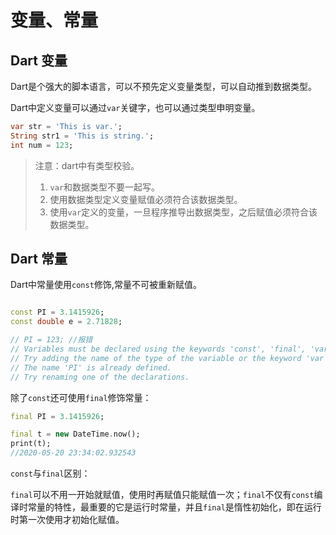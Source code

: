 # 变量、常量

## Dart 变量

Dart是个强大的脚本语言，可以不预先定义变量类型，可以自动推到数据类型。

Dart中定义变量可以通过`var`关键字，也可以通过类型申明变量。

``` dart
var str = 'This is var.';
String str1 = 'This is string.';
int num = 123;
```

> 注意：dart中有类型校验。
>
> 1. `var`和数据类型不要一起写。
> 2. 使用数据类型定义变量赋值必须符合该数据类型。
> 3. 使用`var`定义的变量，一旦程序推导出数据类型，之后赋值必须符合该数据类型。



## Dart 常量

Dart中常量使用`const`修饰,常量不可被重新赋值。

``` dart

const PI = 3.1415926;
const double e = 2.71828;

// PI = 123; //报错
// Variables must be declared using the keywords 'const', 'final', 'var' or a type name.
// Try adding the name of the type of the variable or the keyword 'var'.dart(missing_const_final_var_or_type)
// The name 'PI' is already defined.
// Try renaming one of the declarations.
```

除了`const`还可使用`final`修饰常量：
``` dart
final PI = 3.1415926;

final t = new DateTime.now();
print(t);
//2020-05-20 23:34:02.932543
```

`const`与`final`区别：

`final`可以不用一开始就赋值，使用时再赋值只能赋值一次；`final`不仅有`const`编译时常量的特性，最重要的它是运行时常量，并且`final`是惰性初始化，即在运行时第一次使用才初始化赋值。